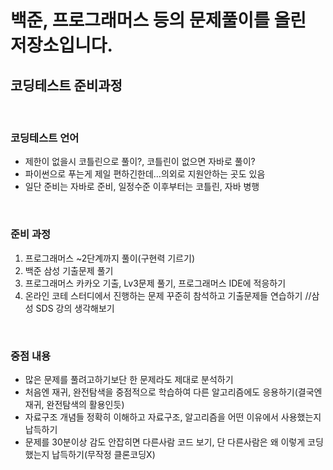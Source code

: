 # 백준, 프로그래머스 등의 문제풀이를 올린 저장소입니다.


## 코딩테스트 준비과정 

<br>

### 코딩테스트 언어
 - 제한이 없을시 코틀린으로 풀이?, 코틀린이 없으면 자바로 풀이?
 - 파이썬으로 푸는게 제일 편하긴한데...의외로 지원안하는 곳도 있음
 - 일단 준비는 자바로 준비, 일정수준 이후부터는 코틀린, 자바 병행
 
<br>

### 준비 과정
1. 프로그래머스 ~2단계까지 풀이(구현력 기르기)
2. 백준 삼성 기출문제 풀기
3. 프로그래머스 카카오 기출, Lv3문제 풀기, 프로그래머스 IDE에 적응하기
4. 온라인 코테 스터디에서 진행하는 문제 꾸준히 참석하고 기출문제들 연습하기
//삼성 SDS 강의 생각해보기

<br>

### 중점 내용
- 많은 문제를 풀려고하기보단 한 문제라도 제대로 분석하기
- 처음엔 재귀, 완전탐색을 중점적으로 학습하여 다른 알고리즘에도 응용하기(결국엔 재귀, 완전탐색의 활용인듯)
- 자료구조 개념들 정확히 이해하고 자료구조, 알고리즘을 어떤 이유에서 사용했는지 납득하기
- 문제를 30분이상 감도 안잡히면 다른사람 코드 보기, 단 다른사람은 왜 이렇게 코딩했는지 납득하기(무작정 클론코딩X)


<br>
<br>
    
    
    


